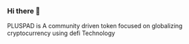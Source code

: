 ### Hi there 👋
PLUSPAD is A community driven token focused on globalizing cryptocurrency using defi Technology

<!--
**PLUSPAD/PLUSPAD** Pluspad seeks to offer DeFi technologies that enable token holders and organizations to confidently purchase, trade, develop and secure crypto assets.
Products
*LUNCHPAD
*DEX APP
*STAKING FARM
*SWAP AND ESCROWS
*NFT MARKET PLACE

Read Docs for more information.
 
